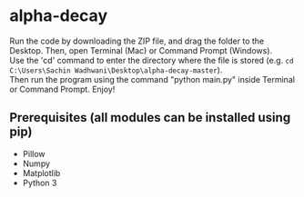 # alpha-decay

Run the code by downloading the ZIP file, and drag the folder to the Desktop. Then, open Terminal (Mac) or Command Prompt (Windows).  
Use the 'cd' command to enter the directory where the file is stored (e.g. `cd C:\Users\Sachin Wadhwani\Desktop\alpha-decay-master`).  
Then run the program using the command "python main.py" inside Terminal or Command Prompt. Enjoy!

## Prerequisites (all modules can be installed using pip)

- Pillow
- Numpy
- Matplotlib
- Python 3
